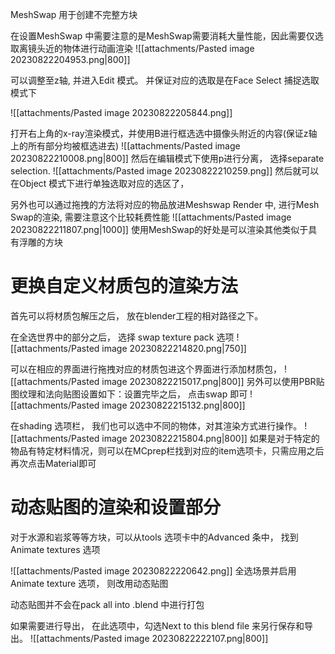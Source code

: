 MeshSwap 用于创建不完整方块

在设置MeshSwap 中需要注意的是MeshSwap需要消耗大量性能，因此需要仅选取离镜头近的物体进行动画渲染
![[attachments/Pasted image 20230822204953.png|800]]

可以调整至z轴, 并进入Edit 模式。 并保证对应的选取是在Face Select 捕捉选取模式下

![[attachments/Pasted image 20230822205844.png]]

打开右上角的x-ray渲染模式，并使用B进行框选选中摄像头附近的内容(保证z轴上的所有部分均被框选进去)
![[attachments/Pasted image 20230822210008.png|800]]
然后在编辑模式下使用p进行分离， 选择separate selection.
![[attachments/Pasted image 20230822210259.png]]
然后就可以在Object 模式下进行单独选取对应的选区了， 

另外也可以通过拖拽的方法将对应的物品放进Meshswap Render 中, 进行Mesh Swap的渲染, 需要注意这个比较耗费性能
![[attachments/Pasted image 20230822211807.png|1000]]
使用MeshSwap的好处是可以渲染其他类似于具有浮雕的方块


# 更换自定义材质包的渲染方法

首先可以将材质包解压之后， 放在blender工程的相对路径之下。 

在全选世界中的部分之后， 选择 swap texture pack 选项
![[attachments/Pasted image 20230822214820.png|750]]

可以在相应的界面进行拖拽对应的材质包进这个界面进行添加材质包， 
![[attachments/Pasted image 20230822215017.png|800]]
另外可以使用PBR贴图纹理和法向贴图设置如下：设置完毕之后， 点击swap 即可
![[attachments/Pasted image 20230822215132.png|800]]

在shading 选项栏， 我们也可以选中不同的物体，对其渲染方式进行操作。
![[attachments/Pasted image 20230822215804.png|800]]
如果是对于特定的物品有特定材料情况，则可以在MCprep栏找到对应的item选项卡，只需应用之后再次点击Material即可


# 动态贴图的渲染和设置部分

对于水源和岩浆等等方块，可以从tools 选项卡中的Advanced 条中， 找到Animate textures 选项

![[attachments/Pasted image 20230822220642.png]]
全选场景并启用Animate texture 选项， 则改用动态贴图

动态贴图并不会在pack all into .blend 中进行打包

如果需要进行导出， 在此选项中，勾选Next to this blend file 来另行保存和导出。
![[attachments/Pasted image 20230822222107.png|800]]

